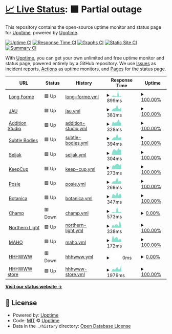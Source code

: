 # [📈 Live Status](https://upptime.github.io/upptime): <!--live status--> **🟧 Partial outage**

This repository contains the open-source uptime monitor and status page for [Upptime](https://upptime.js.org), powered by [Upptime](https://github.com/upptime/upptime).

[![Uptime CI](https://github.com/longforme/longforme-uptime-monitor/workflows/Uptime%20CI/badge.svg)](https://github.com/longforme/longforme-uptime-monitor/actions?query=workflow%3A%22Uptime+CI%22)
[![Response Time CI](https://github.com/longforme/longforme-uptime-monitor/workflows/Response%20Time%20CI/badge.svg)](https://github.com/longforme/longforme-uptime-monitor/actions?query=workflow%3A%22Response+Time+CI%22)
[![Graphs CI](https://github.com/longforme/longforme-uptime-monitor/workflows/Graphs%20CI/badge.svg)](https://github.com/longforme/longforme-uptime-monitor/actions?query=workflow%3A%22Graphs+CI%22)
[![Static Site CI](https://github.com/longforme/longforme-uptime-monitor/workflows/Static%20Site%20CI/badge.svg)](https://github.com/longforme/longforme-uptime-monitor/actions?query=workflow%3A%22Static+Site+CI%22)
[![Summary CI](https://github.com/longforme/longforme-uptime-monitor/workflows/Summary%20CI/badge.svg)](https://github.com/longforme/longforme-uptime-monitor/actions?query=workflow%3A%22Summary+CI%22)

With [Upptime](https://upptime.js.org), you can get your own unlimited and free uptime monitor and status page, powered entirely by a GitHub repository. We use [Issues](https://github.com/upptime/upptime/issues) as incident reports, [Actions](https://github.com/longforme/longforme-uptime-monitor/actions) as uptime monitors, and [Pages](https://upptime.github.io/upptime) for the status page.

<!--start: status pages-->
<!-- This summary is generated by Upptime (https://github.com/upptime/upptime) -->
<!-- Do not edit this manually, your changes will be overwritten -->
<!-- prettier-ignore -->
| URL | Status | History | Response Time | Uptime |
| --- | ------ | ------- | ------------- | ------ |
| <img alt="" src="https://icons.duckduckgo.com/ip3/longforme.com.ico" height="13"> [Long Forme](https://longforme.com) | 🟩 Up | [long-forme.yml](https://github.com/longforme/longforme-uptime-monitor/commits/HEAD/history/long-forme.yml) | <details><summary><img alt="Response time graph" src="./graphs/long-forme/response-time-week.png" height="20"> 899ms</summary><br><a href="https://longforme.github.io/longforme-uptime-monitor/history/long-forme"><img alt="Response time 691" src="https://img.shields.io/endpoint?url=https%3A%2F%2Fraw.githubusercontent.com%2Flongforme%2Flongforme-uptime-monitor%2FHEAD%2Fapi%2Flong-forme%2Fresponse-time.json"></a><br><a href="https://longforme.github.io/longforme-uptime-monitor/history/long-forme"><img alt="24-hour response time 403" src="https://img.shields.io/endpoint?url=https%3A%2F%2Fraw.githubusercontent.com%2Flongforme%2Flongforme-uptime-monitor%2FHEAD%2Fapi%2Flong-forme%2Fresponse-time-day.json"></a><br><a href="https://longforme.github.io/longforme-uptime-monitor/history/long-forme"><img alt="7-day response time 899" src="https://img.shields.io/endpoint?url=https%3A%2F%2Fraw.githubusercontent.com%2Flongforme%2Flongforme-uptime-monitor%2FHEAD%2Fapi%2Flong-forme%2Fresponse-time-week.json"></a><br><a href="https://longforme.github.io/longforme-uptime-monitor/history/long-forme"><img alt="30-day response time 838" src="https://img.shields.io/endpoint?url=https%3A%2F%2Fraw.githubusercontent.com%2Flongforme%2Flongforme-uptime-monitor%2FHEAD%2Fapi%2Flong-forme%2Fresponse-time-month.json"></a><br><a href="https://longforme.github.io/longforme-uptime-monitor/history/long-forme"><img alt="1-year response time 702" src="https://img.shields.io/endpoint?url=https%3A%2F%2Fraw.githubusercontent.com%2Flongforme%2Flongforme-uptime-monitor%2FHEAD%2Fapi%2Flong-forme%2Fresponse-time-year.json"></a></details> | <details><summary><a href="https://longforme.github.io/longforme-uptime-monitor/history/long-forme">100.00%</a></summary><a href="https://longforme.github.io/longforme-uptime-monitor/history/long-forme"><img alt="All-time uptime 99.96%" src="https://img.shields.io/endpoint?url=https%3A%2F%2Fraw.githubusercontent.com%2Flongforme%2Flongforme-uptime-monitor%2FHEAD%2Fapi%2Flong-forme%2Fuptime.json"></a><br><a href="https://longforme.github.io/longforme-uptime-monitor/history/long-forme"><img alt="24-hour uptime 100.00%" src="https://img.shields.io/endpoint?url=https%3A%2F%2Fraw.githubusercontent.com%2Flongforme%2Flongforme-uptime-monitor%2FHEAD%2Fapi%2Flong-forme%2Fuptime-day.json"></a><br><a href="https://longforme.github.io/longforme-uptime-monitor/history/long-forme"><img alt="7-day uptime 100.00%" src="https://img.shields.io/endpoint?url=https%3A%2F%2Fraw.githubusercontent.com%2Flongforme%2Flongforme-uptime-monitor%2FHEAD%2Fapi%2Flong-forme%2Fuptime-week.json"></a><br><a href="https://longforme.github.io/longforme-uptime-monitor/history/long-forme"><img alt="30-day uptime 99.92%" src="https://img.shields.io/endpoint?url=https%3A%2F%2Fraw.githubusercontent.com%2Flongforme%2Flongforme-uptime-monitor%2FHEAD%2Fapi%2Flong-forme%2Fuptime-month.json"></a><br><a href="https://longforme.github.io/longforme-uptime-monitor/history/long-forme"><img alt="1-year uptime 99.99%" src="https://img.shields.io/endpoint?url=https%3A%2F%2Fraw.githubusercontent.com%2Flongforme%2Flongforme-uptime-monitor%2FHEAD%2Fapi%2Flong-forme%2Fuptime-year.json"></a></details>
| <img alt="" src="https://icons.duckduckgo.com/ip3/www.jau.co.jp.ico" height="13"> [JAU](https://www.jau.co.jp) | 🟩 Up | [jau.yml](https://github.com/longforme/longforme-uptime-monitor/commits/HEAD/history/jau.yml) | <details><summary><img alt="Response time graph" src="./graphs/jau/response-time-week.png" height="20"> 381ms</summary><br><a href="https://longforme.github.io/longforme-uptime-monitor/history/jau"><img alt="Response time 396" src="https://img.shields.io/endpoint?url=https%3A%2F%2Fraw.githubusercontent.com%2Flongforme%2Flongforme-uptime-monitor%2FHEAD%2Fapi%2Fjau%2Fresponse-time.json"></a><br><a href="https://longforme.github.io/longforme-uptime-monitor/history/jau"><img alt="24-hour response time 417" src="https://img.shields.io/endpoint?url=https%3A%2F%2Fraw.githubusercontent.com%2Flongforme%2Flongforme-uptime-monitor%2FHEAD%2Fapi%2Fjau%2Fresponse-time-day.json"></a><br><a href="https://longforme.github.io/longforme-uptime-monitor/history/jau"><img alt="7-day response time 381" src="https://img.shields.io/endpoint?url=https%3A%2F%2Fraw.githubusercontent.com%2Flongforme%2Flongforme-uptime-monitor%2FHEAD%2Fapi%2Fjau%2Fresponse-time-week.json"></a><br><a href="https://longforme.github.io/longforme-uptime-monitor/history/jau"><img alt="30-day response time 307" src="https://img.shields.io/endpoint?url=https%3A%2F%2Fraw.githubusercontent.com%2Flongforme%2Flongforme-uptime-monitor%2FHEAD%2Fapi%2Fjau%2Fresponse-time-month.json"></a><br><a href="https://longforme.github.io/longforme-uptime-monitor/history/jau"><img alt="1-year response time 362" src="https://img.shields.io/endpoint?url=https%3A%2F%2Fraw.githubusercontent.com%2Flongforme%2Flongforme-uptime-monitor%2FHEAD%2Fapi%2Fjau%2Fresponse-time-year.json"></a></details> | <details><summary><a href="https://longforme.github.io/longforme-uptime-monitor/history/jau">100.00%</a></summary><a href="https://longforme.github.io/longforme-uptime-monitor/history/jau"><img alt="All-time uptime 99.98%" src="https://img.shields.io/endpoint?url=https%3A%2F%2Fraw.githubusercontent.com%2Flongforme%2Flongforme-uptime-monitor%2FHEAD%2Fapi%2Fjau%2Fuptime.json"></a><br><a href="https://longforme.github.io/longforme-uptime-monitor/history/jau"><img alt="24-hour uptime 100.00%" src="https://img.shields.io/endpoint?url=https%3A%2F%2Fraw.githubusercontent.com%2Flongforme%2Flongforme-uptime-monitor%2FHEAD%2Fapi%2Fjau%2Fuptime-day.json"></a><br><a href="https://longforme.github.io/longforme-uptime-monitor/history/jau"><img alt="7-day uptime 100.00%" src="https://img.shields.io/endpoint?url=https%3A%2F%2Fraw.githubusercontent.com%2Flongforme%2Flongforme-uptime-monitor%2FHEAD%2Fapi%2Fjau%2Fuptime-week.json"></a><br><a href="https://longforme.github.io/longforme-uptime-monitor/history/jau"><img alt="30-day uptime 100.00%" src="https://img.shields.io/endpoint?url=https%3A%2F%2Fraw.githubusercontent.com%2Flongforme%2Flongforme-uptime-monitor%2FHEAD%2Fapi%2Fjau%2Fuptime-month.json"></a><br><a href="https://longforme.github.io/longforme-uptime-monitor/history/jau"><img alt="1-year uptime 100.00%" src="https://img.shields.io/endpoint?url=https%3A%2F%2Fraw.githubusercontent.com%2Flongforme%2Flongforme-uptime-monitor%2FHEAD%2Fapi%2Fjau%2Fuptime-year.json"></a></details>
| <img alt="" src="https://icons.duckduckgo.com/ip3/additionstudio.jau.co.jp.ico" height="13"> [Addition Studio](https://additionstudio.jau.co.jp) | 🟩 Up | [addition-studio.yml](https://github.com/longforme/longforme-uptime-monitor/commits/HEAD/history/addition-studio.yml) | <details><summary><img alt="Response time graph" src="./graphs/addition-studio/response-time-week.png" height="20"> 328ms</summary><br><a href="https://longforme.github.io/longforme-uptime-monitor/history/addition-studio"><img alt="Response time 413" src="https://img.shields.io/endpoint?url=https%3A%2F%2Fraw.githubusercontent.com%2Flongforme%2Flongforme-uptime-monitor%2FHEAD%2Fapi%2Faddition-studio%2Fresponse-time.json"></a><br><a href="https://longforme.github.io/longforme-uptime-monitor/history/addition-studio"><img alt="24-hour response time 260" src="https://img.shields.io/endpoint?url=https%3A%2F%2Fraw.githubusercontent.com%2Flongforme%2Flongforme-uptime-monitor%2FHEAD%2Fapi%2Faddition-studio%2Fresponse-time-day.json"></a><br><a href="https://longforme.github.io/longforme-uptime-monitor/history/addition-studio"><img alt="7-day response time 328" src="https://img.shields.io/endpoint?url=https%3A%2F%2Fraw.githubusercontent.com%2Flongforme%2Flongforme-uptime-monitor%2FHEAD%2Fapi%2Faddition-studio%2Fresponse-time-week.json"></a><br><a href="https://longforme.github.io/longforme-uptime-monitor/history/addition-studio"><img alt="30-day response time 320" src="https://img.shields.io/endpoint?url=https%3A%2F%2Fraw.githubusercontent.com%2Flongforme%2Flongforme-uptime-monitor%2FHEAD%2Fapi%2Faddition-studio%2Fresponse-time-month.json"></a><br><a href="https://longforme.github.io/longforme-uptime-monitor/history/addition-studio"><img alt="1-year response time 379" src="https://img.shields.io/endpoint?url=https%3A%2F%2Fraw.githubusercontent.com%2Flongforme%2Flongforme-uptime-monitor%2FHEAD%2Fapi%2Faddition-studio%2Fresponse-time-year.json"></a></details> | <details><summary><a href="https://longforme.github.io/longforme-uptime-monitor/history/addition-studio">100.00%</a></summary><a href="https://longforme.github.io/longforme-uptime-monitor/history/addition-studio"><img alt="All-time uptime 99.96%" src="https://img.shields.io/endpoint?url=https%3A%2F%2Fraw.githubusercontent.com%2Flongforme%2Flongforme-uptime-monitor%2FHEAD%2Fapi%2Faddition-studio%2Fuptime.json"></a><br><a href="https://longforme.github.io/longforme-uptime-monitor/history/addition-studio"><img alt="24-hour uptime 100.00%" src="https://img.shields.io/endpoint?url=https%3A%2F%2Fraw.githubusercontent.com%2Flongforme%2Flongforme-uptime-monitor%2FHEAD%2Fapi%2Faddition-studio%2Fuptime-day.json"></a><br><a href="https://longforme.github.io/longforme-uptime-monitor/history/addition-studio"><img alt="7-day uptime 100.00%" src="https://img.shields.io/endpoint?url=https%3A%2F%2Fraw.githubusercontent.com%2Flongforme%2Flongforme-uptime-monitor%2FHEAD%2Fapi%2Faddition-studio%2Fuptime-week.json"></a><br><a href="https://longforme.github.io/longforme-uptime-monitor/history/addition-studio"><img alt="30-day uptime 100.00%" src="https://img.shields.io/endpoint?url=https%3A%2F%2Fraw.githubusercontent.com%2Flongforme%2Flongforme-uptime-monitor%2FHEAD%2Fapi%2Faddition-studio%2Fuptime-month.json"></a><br><a href="https://longforme.github.io/longforme-uptime-monitor/history/addition-studio"><img alt="1-year uptime 100.00%" src="https://img.shields.io/endpoint?url=https%3A%2F%2Fraw.githubusercontent.com%2Flongforme%2Flongforme-uptime-monitor%2FHEAD%2Fapi%2Faddition-studio%2Fuptime-year.json"></a></details>
| <img alt="" src="https://icons.duckduckgo.com/ip3/subtle-bodies.jau.co.jp.ico" height="13"> [Subtle Bodies](https://subtle-bodies.jau.co.jp) | 🟩 Up | [subtle-bodies.yml](https://github.com/longforme/longforme-uptime-monitor/commits/HEAD/history/subtle-bodies.yml) | <details><summary><img alt="Response time graph" src="./graphs/subtle-bodies/response-time-week.png" height="20"> 394ms</summary><br><a href="https://longforme.github.io/longforme-uptime-monitor/history/subtle-bodies"><img alt="Response time 367" src="https://img.shields.io/endpoint?url=https%3A%2F%2Fraw.githubusercontent.com%2Flongforme%2Flongforme-uptime-monitor%2FHEAD%2Fapi%2Fsubtle-bodies%2Fresponse-time.json"></a><br><a href="https://longforme.github.io/longforme-uptime-monitor/history/subtle-bodies"><img alt="24-hour response time 393" src="https://img.shields.io/endpoint?url=https%3A%2F%2Fraw.githubusercontent.com%2Flongforme%2Flongforme-uptime-monitor%2FHEAD%2Fapi%2Fsubtle-bodies%2Fresponse-time-day.json"></a><br><a href="https://longforme.github.io/longforme-uptime-monitor/history/subtle-bodies"><img alt="7-day response time 394" src="https://img.shields.io/endpoint?url=https%3A%2F%2Fraw.githubusercontent.com%2Flongforme%2Flongforme-uptime-monitor%2FHEAD%2Fapi%2Fsubtle-bodies%2Fresponse-time-week.json"></a><br><a href="https://longforme.github.io/longforme-uptime-monitor/history/subtle-bodies"><img alt="30-day response time 292" src="https://img.shields.io/endpoint?url=https%3A%2F%2Fraw.githubusercontent.com%2Flongforme%2Flongforme-uptime-monitor%2FHEAD%2Fapi%2Fsubtle-bodies%2Fresponse-time-month.json"></a><br><a href="https://longforme.github.io/longforme-uptime-monitor/history/subtle-bodies"><img alt="1-year response time 350" src="https://img.shields.io/endpoint?url=https%3A%2F%2Fraw.githubusercontent.com%2Flongforme%2Flongforme-uptime-monitor%2FHEAD%2Fapi%2Fsubtle-bodies%2Fresponse-time-year.json"></a></details> | <details><summary><a href="https://longforme.github.io/longforme-uptime-monitor/history/subtle-bodies">100.00%</a></summary><a href="https://longforme.github.io/longforme-uptime-monitor/history/subtle-bodies"><img alt="All-time uptime 99.92%" src="https://img.shields.io/endpoint?url=https%3A%2F%2Fraw.githubusercontent.com%2Flongforme%2Flongforme-uptime-monitor%2FHEAD%2Fapi%2Fsubtle-bodies%2Fuptime.json"></a><br><a href="https://longforme.github.io/longforme-uptime-monitor/history/subtle-bodies"><img alt="24-hour uptime 100.00%" src="https://img.shields.io/endpoint?url=https%3A%2F%2Fraw.githubusercontent.com%2Flongforme%2Flongforme-uptime-monitor%2FHEAD%2Fapi%2Fsubtle-bodies%2Fuptime-day.json"></a><br><a href="https://longforme.github.io/longforme-uptime-monitor/history/subtle-bodies"><img alt="7-day uptime 100.00%" src="https://img.shields.io/endpoint?url=https%3A%2F%2Fraw.githubusercontent.com%2Flongforme%2Flongforme-uptime-monitor%2FHEAD%2Fapi%2Fsubtle-bodies%2Fuptime-week.json"></a><br><a href="https://longforme.github.io/longforme-uptime-monitor/history/subtle-bodies"><img alt="30-day uptime 100.00%" src="https://img.shields.io/endpoint?url=https%3A%2F%2Fraw.githubusercontent.com%2Flongforme%2Flongforme-uptime-monitor%2FHEAD%2Fapi%2Fsubtle-bodies%2Fuptime-month.json"></a><br><a href="https://longforme.github.io/longforme-uptime-monitor/history/subtle-bodies"><img alt="1-year uptime 100.00%" src="https://img.shields.io/endpoint?url=https%3A%2F%2Fraw.githubusercontent.com%2Flongforme%2Flongforme-uptime-monitor%2FHEAD%2Fapi%2Fsubtle-bodies%2Fuptime-year.json"></a></details>
| <img alt="" src="https://icons.duckduckgo.com/ip3/seljak.jau.co.jp.ico" height="13"> [Seljak](https://seljak.jau.co.jp) | 🟩 Up | [seljak.yml](https://github.com/longforme/longforme-uptime-monitor/commits/HEAD/history/seljak.yml) | <details><summary><img alt="Response time graph" src="./graphs/seljak/response-time-week.png" height="20"> 304ms</summary><br><a href="https://longforme.github.io/longforme-uptime-monitor/history/seljak"><img alt="Response time 437" src="https://img.shields.io/endpoint?url=https%3A%2F%2Fraw.githubusercontent.com%2Flongforme%2Flongforme-uptime-monitor%2FHEAD%2Fapi%2Fseljak%2Fresponse-time.json"></a><br><a href="https://longforme.github.io/longforme-uptime-monitor/history/seljak"><img alt="24-hour response time 209" src="https://img.shields.io/endpoint?url=https%3A%2F%2Fraw.githubusercontent.com%2Flongforme%2Flongforme-uptime-monitor%2FHEAD%2Fapi%2Fseljak%2Fresponse-time-day.json"></a><br><a href="https://longforme.github.io/longforme-uptime-monitor/history/seljak"><img alt="7-day response time 304" src="https://img.shields.io/endpoint?url=https%3A%2F%2Fraw.githubusercontent.com%2Flongforme%2Flongforme-uptime-monitor%2FHEAD%2Fapi%2Fseljak%2Fresponse-time-week.json"></a><br><a href="https://longforme.github.io/longforme-uptime-monitor/history/seljak"><img alt="30-day response time 340" src="https://img.shields.io/endpoint?url=https%3A%2F%2Fraw.githubusercontent.com%2Flongforme%2Flongforme-uptime-monitor%2FHEAD%2Fapi%2Fseljak%2Fresponse-time-month.json"></a><br><a href="https://longforme.github.io/longforme-uptime-monitor/history/seljak"><img alt="1-year response time 390" src="https://img.shields.io/endpoint?url=https%3A%2F%2Fraw.githubusercontent.com%2Flongforme%2Flongforme-uptime-monitor%2FHEAD%2Fapi%2Fseljak%2Fresponse-time-year.json"></a></details> | <details><summary><a href="https://longforme.github.io/longforme-uptime-monitor/history/seljak">100.00%</a></summary><a href="https://longforme.github.io/longforme-uptime-monitor/history/seljak"><img alt="All-time uptime 99.96%" src="https://img.shields.io/endpoint?url=https%3A%2F%2Fraw.githubusercontent.com%2Flongforme%2Flongforme-uptime-monitor%2FHEAD%2Fapi%2Fseljak%2Fuptime.json"></a><br><a href="https://longforme.github.io/longforme-uptime-monitor/history/seljak"><img alt="24-hour uptime 100.00%" src="https://img.shields.io/endpoint?url=https%3A%2F%2Fraw.githubusercontent.com%2Flongforme%2Flongforme-uptime-monitor%2FHEAD%2Fapi%2Fseljak%2Fuptime-day.json"></a><br><a href="https://longforme.github.io/longforme-uptime-monitor/history/seljak"><img alt="7-day uptime 100.00%" src="https://img.shields.io/endpoint?url=https%3A%2F%2Fraw.githubusercontent.com%2Flongforme%2Flongforme-uptime-monitor%2FHEAD%2Fapi%2Fseljak%2Fuptime-week.json"></a><br><a href="https://longforme.github.io/longforme-uptime-monitor/history/seljak"><img alt="30-day uptime 100.00%" src="https://img.shields.io/endpoint?url=https%3A%2F%2Fraw.githubusercontent.com%2Flongforme%2Flongforme-uptime-monitor%2FHEAD%2Fapi%2Fseljak%2Fuptime-month.json"></a><br><a href="https://longforme.github.io/longforme-uptime-monitor/history/seljak"><img alt="1-year uptime 100.00%" src="https://img.shields.io/endpoint?url=https%3A%2F%2Fraw.githubusercontent.com%2Flongforme%2Flongforme-uptime-monitor%2FHEAD%2Fapi%2Fseljak%2Fuptime-year.json"></a></details>
| <img alt="" src="https://icons.duckduckgo.com/ip3/keepcup.eco.jau.co.jp.ico" height="13"> [KeepCup](https://keepcup.eco.jau.co.jp) | 🟩 Up | [keep-cup.yml](https://github.com/longforme/longforme-uptime-monitor/commits/HEAD/history/keep-cup.yml) | <details><summary><img alt="Response time graph" src="./graphs/keep-cup/response-time-week.png" height="20"> 273ms</summary><br><a href="https://longforme.github.io/longforme-uptime-monitor/history/keep-cup"><img alt="Response time 291" src="https://img.shields.io/endpoint?url=https%3A%2F%2Fraw.githubusercontent.com%2Flongforme%2Flongforme-uptime-monitor%2FHEAD%2Fapi%2Fkeep-cup%2Fresponse-time.json"></a><br><a href="https://longforme.github.io/longforme-uptime-monitor/history/keep-cup"><img alt="24-hour response time 165" src="https://img.shields.io/endpoint?url=https%3A%2F%2Fraw.githubusercontent.com%2Flongforme%2Flongforme-uptime-monitor%2FHEAD%2Fapi%2Fkeep-cup%2Fresponse-time-day.json"></a><br><a href="https://longforme.github.io/longforme-uptime-monitor/history/keep-cup"><img alt="7-day response time 273" src="https://img.shields.io/endpoint?url=https%3A%2F%2Fraw.githubusercontent.com%2Flongforme%2Flongforme-uptime-monitor%2FHEAD%2Fapi%2Fkeep-cup%2Fresponse-time-week.json"></a><br><a href="https://longforme.github.io/longforme-uptime-monitor/history/keep-cup"><img alt="30-day response time 249" src="https://img.shields.io/endpoint?url=https%3A%2F%2Fraw.githubusercontent.com%2Flongforme%2Flongforme-uptime-monitor%2FHEAD%2Fapi%2Fkeep-cup%2Fresponse-time-month.json"></a><br><a href="https://longforme.github.io/longforme-uptime-monitor/history/keep-cup"><img alt="1-year response time 292" src="https://img.shields.io/endpoint?url=https%3A%2F%2Fraw.githubusercontent.com%2Flongforme%2Flongforme-uptime-monitor%2FHEAD%2Fapi%2Fkeep-cup%2Fresponse-time-year.json"></a></details> | <details><summary><a href="https://longforme.github.io/longforme-uptime-monitor/history/keep-cup">100.00%</a></summary><a href="https://longforme.github.io/longforme-uptime-monitor/history/keep-cup"><img alt="All-time uptime 99.91%" src="https://img.shields.io/endpoint?url=https%3A%2F%2Fraw.githubusercontent.com%2Flongforme%2Flongforme-uptime-monitor%2FHEAD%2Fapi%2Fkeep-cup%2Fuptime.json"></a><br><a href="https://longforme.github.io/longforme-uptime-monitor/history/keep-cup"><img alt="24-hour uptime 100.00%" src="https://img.shields.io/endpoint?url=https%3A%2F%2Fraw.githubusercontent.com%2Flongforme%2Flongforme-uptime-monitor%2FHEAD%2Fapi%2Fkeep-cup%2Fuptime-day.json"></a><br><a href="https://longforme.github.io/longforme-uptime-monitor/history/keep-cup"><img alt="7-day uptime 100.00%" src="https://img.shields.io/endpoint?url=https%3A%2F%2Fraw.githubusercontent.com%2Flongforme%2Flongforme-uptime-monitor%2FHEAD%2Fapi%2Fkeep-cup%2Fuptime-week.json"></a><br><a href="https://longforme.github.io/longforme-uptime-monitor/history/keep-cup"><img alt="30-day uptime 100.00%" src="https://img.shields.io/endpoint?url=https%3A%2F%2Fraw.githubusercontent.com%2Flongforme%2Flongforme-uptime-monitor%2FHEAD%2Fapi%2Fkeep-cup%2Fuptime-month.json"></a><br><a href="https://longforme.github.io/longforme-uptime-monitor/history/keep-cup"><img alt="1-year uptime 100.00%" src="https://img.shields.io/endpoint?url=https%3A%2F%2Fraw.githubusercontent.com%2Flongforme%2Flongforme-uptime-monitor%2FHEAD%2Fapi%2Fkeep-cup%2Fuptime-year.json"></a></details>
| <img alt="" src="https://icons.duckduckgo.com/ip3/posie.jau.co.jp.ico" height="13"> [Posie](https://posie.jau.co.jp) | 🟩 Up | [posie.yml](https://github.com/longforme/longforme-uptime-monitor/commits/HEAD/history/posie.yml) | <details><summary><img alt="Response time graph" src="./graphs/posie/response-time-week.png" height="20"> 269ms</summary><br><a href="https://longforme.github.io/longforme-uptime-monitor/history/posie"><img alt="Response time 367" src="https://img.shields.io/endpoint?url=https%3A%2F%2Fraw.githubusercontent.com%2Flongforme%2Flongforme-uptime-monitor%2FHEAD%2Fapi%2Fposie%2Fresponse-time.json"></a><br><a href="https://longforme.github.io/longforme-uptime-monitor/history/posie"><img alt="24-hour response time 207" src="https://img.shields.io/endpoint?url=https%3A%2F%2Fraw.githubusercontent.com%2Flongforme%2Flongforme-uptime-monitor%2FHEAD%2Fapi%2Fposie%2Fresponse-time-day.json"></a><br><a href="https://longforme.github.io/longforme-uptime-monitor/history/posie"><img alt="7-day response time 269" src="https://img.shields.io/endpoint?url=https%3A%2F%2Fraw.githubusercontent.com%2Flongforme%2Flongforme-uptime-monitor%2FHEAD%2Fapi%2Fposie%2Fresponse-time-week.json"></a><br><a href="https://longforme.github.io/longforme-uptime-monitor/history/posie"><img alt="30-day response time 260" src="https://img.shields.io/endpoint?url=https%3A%2F%2Fraw.githubusercontent.com%2Flongforme%2Flongforme-uptime-monitor%2FHEAD%2Fapi%2Fposie%2Fresponse-time-month.json"></a><br><a href="https://longforme.github.io/longforme-uptime-monitor/history/posie"><img alt="1-year response time 367" src="https://img.shields.io/endpoint?url=https%3A%2F%2Fraw.githubusercontent.com%2Flongforme%2Flongforme-uptime-monitor%2FHEAD%2Fapi%2Fposie%2Fresponse-time-year.json"></a></details> | <details><summary><a href="https://longforme.github.io/longforme-uptime-monitor/history/posie">100.00%</a></summary><a href="https://longforme.github.io/longforme-uptime-monitor/history/posie"><img alt="All-time uptime 99.84%" src="https://img.shields.io/endpoint?url=https%3A%2F%2Fraw.githubusercontent.com%2Flongforme%2Flongforme-uptime-monitor%2FHEAD%2Fapi%2Fposie%2Fuptime.json"></a><br><a href="https://longforme.github.io/longforme-uptime-monitor/history/posie"><img alt="24-hour uptime 100.00%" src="https://img.shields.io/endpoint?url=https%3A%2F%2Fraw.githubusercontent.com%2Flongforme%2Flongforme-uptime-monitor%2FHEAD%2Fapi%2Fposie%2Fuptime-day.json"></a><br><a href="https://longforme.github.io/longforme-uptime-monitor/history/posie"><img alt="7-day uptime 100.00%" src="https://img.shields.io/endpoint?url=https%3A%2F%2Fraw.githubusercontent.com%2Flongforme%2Flongforme-uptime-monitor%2FHEAD%2Fapi%2Fposie%2Fuptime-week.json"></a><br><a href="https://longforme.github.io/longforme-uptime-monitor/history/posie"><img alt="30-day uptime 100.00%" src="https://img.shields.io/endpoint?url=https%3A%2F%2Fraw.githubusercontent.com%2Flongforme%2Flongforme-uptime-monitor%2FHEAD%2Fapi%2Fposie%2Fuptime-month.json"></a><br><a href="https://longforme.github.io/longforme-uptime-monitor/history/posie"><img alt="1-year uptime 100.00%" src="https://img.shields.io/endpoint?url=https%3A%2F%2Fraw.githubusercontent.com%2Flongforme%2Flongforme-uptime-monitor%2FHEAD%2Fapi%2Fposie%2Fuptime-year.json"></a></details>
| <img alt="" src="https://icons.duckduckgo.com/ip3/botanica.jau.co.jp.ico" height="13"> [Botanica](https://botanica.jau.co.jp) | 🟩 Up | [botanica.yml](https://github.com/longforme/longforme-uptime-monitor/commits/HEAD/history/botanica.yml) | <details><summary><img alt="Response time graph" src="./graphs/botanica/response-time-week.png" height="20"> 347ms</summary><br><a href="https://longforme.github.io/longforme-uptime-monitor/history/botanica"><img alt="Response time 390" src="https://img.shields.io/endpoint?url=https%3A%2F%2Fraw.githubusercontent.com%2Flongforme%2Flongforme-uptime-monitor%2FHEAD%2Fapi%2Fbotanica%2Fresponse-time.json"></a><br><a href="https://longforme.github.io/longforme-uptime-monitor/history/botanica"><img alt="24-hour response time 346" src="https://img.shields.io/endpoint?url=https%3A%2F%2Fraw.githubusercontent.com%2Flongforme%2Flongforme-uptime-monitor%2FHEAD%2Fapi%2Fbotanica%2Fresponse-time-day.json"></a><br><a href="https://longforme.github.io/longforme-uptime-monitor/history/botanica"><img alt="7-day response time 347" src="https://img.shields.io/endpoint?url=https%3A%2F%2Fraw.githubusercontent.com%2Flongforme%2Flongforme-uptime-monitor%2FHEAD%2Fapi%2Fbotanica%2Fresponse-time-week.json"></a><br><a href="https://longforme.github.io/longforme-uptime-monitor/history/botanica"><img alt="30-day response time 334" src="https://img.shields.io/endpoint?url=https%3A%2F%2Fraw.githubusercontent.com%2Flongforme%2Flongforme-uptime-monitor%2FHEAD%2Fapi%2Fbotanica%2Fresponse-time-month.json"></a><br><a href="https://longforme.github.io/longforme-uptime-monitor/history/botanica"><img alt="1-year response time 364" src="https://img.shields.io/endpoint?url=https%3A%2F%2Fraw.githubusercontent.com%2Flongforme%2Flongforme-uptime-monitor%2FHEAD%2Fapi%2Fbotanica%2Fresponse-time-year.json"></a></details> | <details><summary><a href="https://longforme.github.io/longforme-uptime-monitor/history/botanica">100.00%</a></summary><a href="https://longforme.github.io/longforme-uptime-monitor/history/botanica"><img alt="All-time uptime 99.94%" src="https://img.shields.io/endpoint?url=https%3A%2F%2Fraw.githubusercontent.com%2Flongforme%2Flongforme-uptime-monitor%2FHEAD%2Fapi%2Fbotanica%2Fuptime.json"></a><br><a href="https://longforme.github.io/longforme-uptime-monitor/history/botanica"><img alt="24-hour uptime 100.00%" src="https://img.shields.io/endpoint?url=https%3A%2F%2Fraw.githubusercontent.com%2Flongforme%2Flongforme-uptime-monitor%2FHEAD%2Fapi%2Fbotanica%2Fuptime-day.json"></a><br><a href="https://longforme.github.io/longforme-uptime-monitor/history/botanica"><img alt="7-day uptime 100.00%" src="https://img.shields.io/endpoint?url=https%3A%2F%2Fraw.githubusercontent.com%2Flongforme%2Flongforme-uptime-monitor%2FHEAD%2Fapi%2Fbotanica%2Fuptime-week.json"></a><br><a href="https://longforme.github.io/longforme-uptime-monitor/history/botanica"><img alt="30-day uptime 100.00%" src="https://img.shields.io/endpoint?url=https%3A%2F%2Fraw.githubusercontent.com%2Flongforme%2Flongforme-uptime-monitor%2FHEAD%2Fapi%2Fbotanica%2Fuptime-month.json"></a><br><a href="https://longforme.github.io/longforme-uptime-monitor/history/botanica"><img alt="1-year uptime 100.00%" src="https://img.shields.io/endpoint?url=https%3A%2F%2Fraw.githubusercontent.com%2Flongforme%2Flongforme-uptime-monitor%2FHEAD%2Fapi%2Fbotanica%2Fuptime-year.json"></a></details>
| <img alt="" src="https://icons.duckduckgo.com/ip3/champ.jau.co.jp.ico" height="13"> [Champ](https://champ.jau.co.jp) | 🟥 Down | [champ.yml](https://github.com/longforme/longforme-uptime-monitor/commits/HEAD/history/champ.yml) | <details><summary><img alt="Response time graph" src="./graphs/champ/response-time-week.png" height="20"> 573ms</summary><br><a href="https://longforme.github.io/longforme-uptime-monitor/history/champ"><img alt="Response time 1592" src="https://img.shields.io/endpoint?url=https%3A%2F%2Fraw.githubusercontent.com%2Flongforme%2Flongforme-uptime-monitor%2FHEAD%2Fapi%2Fchamp%2Fresponse-time.json"></a><br><a href="https://longforme.github.io/longforme-uptime-monitor/history/champ"><img alt="24-hour response time 379" src="https://img.shields.io/endpoint?url=https%3A%2F%2Fraw.githubusercontent.com%2Flongforme%2Flongforme-uptime-monitor%2FHEAD%2Fapi%2Fchamp%2Fresponse-time-day.json"></a><br><a href="https://longforme.github.io/longforme-uptime-monitor/history/champ"><img alt="7-day response time 573" src="https://img.shields.io/endpoint?url=https%3A%2F%2Fraw.githubusercontent.com%2Flongforme%2Flongforme-uptime-monitor%2FHEAD%2Fapi%2Fchamp%2Fresponse-time-week.json"></a><br><a href="https://longforme.github.io/longforme-uptime-monitor/history/champ"><img alt="30-day response time 323" src="https://img.shields.io/endpoint?url=https%3A%2F%2Fraw.githubusercontent.com%2Flongforme%2Flongforme-uptime-monitor%2FHEAD%2Fapi%2Fchamp%2Fresponse-time-month.json"></a><br><a href="https://longforme.github.io/longforme-uptime-monitor/history/champ"><img alt="1-year response time 1679" src="https://img.shields.io/endpoint?url=https%3A%2F%2Fraw.githubusercontent.com%2Flongforme%2Flongforme-uptime-monitor%2FHEAD%2Fapi%2Fchamp%2Fresponse-time-year.json"></a></details> | <details><summary><a href="https://longforme.github.io/longforme-uptime-monitor/history/champ">0.00%</a></summary><a href="https://longforme.github.io/longforme-uptime-monitor/history/champ"><img alt="All-time uptime 66.44%" src="https://img.shields.io/endpoint?url=https%3A%2F%2Fraw.githubusercontent.com%2Flongforme%2Flongforme-uptime-monitor%2FHEAD%2Fapi%2Fchamp%2Fuptime.json"></a><br><a href="https://longforme.github.io/longforme-uptime-monitor/history/champ"><img alt="24-hour uptime 0.00%" src="https://img.shields.io/endpoint?url=https%3A%2F%2Fraw.githubusercontent.com%2Flongforme%2Flongforme-uptime-monitor%2FHEAD%2Fapi%2Fchamp%2Fuptime-day.json"></a><br><a href="https://longforme.github.io/longforme-uptime-monitor/history/champ"><img alt="7-day uptime 0.00%" src="https://img.shields.io/endpoint?url=https%3A%2F%2Fraw.githubusercontent.com%2Flongforme%2Flongforme-uptime-monitor%2FHEAD%2Fapi%2Fchamp%2Fuptime-week.json"></a><br><a href="https://longforme.github.io/longforme-uptime-monitor/history/champ"><img alt="30-day uptime 1.38%" src="https://img.shields.io/endpoint?url=https%3A%2F%2Fraw.githubusercontent.com%2Flongforme%2Flongforme-uptime-monitor%2FHEAD%2Fapi%2Fchamp%2Fuptime-month.json"></a><br><a href="https://longforme.github.io/longforme-uptime-monitor/history/champ"><img alt="1-year uptime 0.00%" src="https://img.shields.io/endpoint?url=https%3A%2F%2Fraw.githubusercontent.com%2Flongforme%2Flongforme-uptime-monitor%2FHEAD%2Fapi%2Fchamp%2Fuptime-year.json"></a></details>
| <img alt="" src="https://icons.duckduckgo.com/ip3/northernlight.jau.co.jp.ico" height="13"> [Northern Light](https://northernlight.jau.co.jp) | 🟩 Up | [northern-light.yml](https://github.com/longforme/longforme-uptime-monitor/commits/HEAD/history/northern-light.yml) | <details><summary><img alt="Response time graph" src="./graphs/northern-light/response-time-week.png" height="20"> 338ms</summary><br><a href="https://longforme.github.io/longforme-uptime-monitor/history/northern-light"><img alt="Response time 280" src="https://img.shields.io/endpoint?url=https%3A%2F%2Fraw.githubusercontent.com%2Flongforme%2Flongforme-uptime-monitor%2FHEAD%2Fapi%2Fnorthern-light%2Fresponse-time.json"></a><br><a href="https://longforme.github.io/longforme-uptime-monitor/history/northern-light"><img alt="24-hour response time 197" src="https://img.shields.io/endpoint?url=https%3A%2F%2Fraw.githubusercontent.com%2Flongforme%2Flongforme-uptime-monitor%2FHEAD%2Fapi%2Fnorthern-light%2Fresponse-time-day.json"></a><br><a href="https://longforme.github.io/longforme-uptime-monitor/history/northern-light"><img alt="7-day response time 338" src="https://img.shields.io/endpoint?url=https%3A%2F%2Fraw.githubusercontent.com%2Flongforme%2Flongforme-uptime-monitor%2FHEAD%2Fapi%2Fnorthern-light%2Fresponse-time-week.json"></a><br><a href="https://longforme.github.io/longforme-uptime-monitor/history/northern-light"><img alt="30-day response time 218" src="https://img.shields.io/endpoint?url=https%3A%2F%2Fraw.githubusercontent.com%2Flongforme%2Flongforme-uptime-monitor%2FHEAD%2Fapi%2Fnorthern-light%2Fresponse-time-month.json"></a><br><a href="https://longforme.github.io/longforme-uptime-monitor/history/northern-light"><img alt="1-year response time 275" src="https://img.shields.io/endpoint?url=https%3A%2F%2Fraw.githubusercontent.com%2Flongforme%2Flongforme-uptime-monitor%2FHEAD%2Fapi%2Fnorthern-light%2Fresponse-time-year.json"></a></details> | <details><summary><a href="https://longforme.github.io/longforme-uptime-monitor/history/northern-light">100.00%</a></summary><a href="https://longforme.github.io/longforme-uptime-monitor/history/northern-light"><img alt="All-time uptime 99.83%" src="https://img.shields.io/endpoint?url=https%3A%2F%2Fraw.githubusercontent.com%2Flongforme%2Flongforme-uptime-monitor%2FHEAD%2Fapi%2Fnorthern-light%2Fuptime.json"></a><br><a href="https://longforme.github.io/longforme-uptime-monitor/history/northern-light"><img alt="24-hour uptime 100.00%" src="https://img.shields.io/endpoint?url=https%3A%2F%2Fraw.githubusercontent.com%2Flongforme%2Flongforme-uptime-monitor%2FHEAD%2Fapi%2Fnorthern-light%2Fuptime-day.json"></a><br><a href="https://longforme.github.io/longforme-uptime-monitor/history/northern-light"><img alt="7-day uptime 100.00%" src="https://img.shields.io/endpoint?url=https%3A%2F%2Fraw.githubusercontent.com%2Flongforme%2Flongforme-uptime-monitor%2FHEAD%2Fapi%2Fnorthern-light%2Fuptime-week.json"></a><br><a href="https://longforme.github.io/longforme-uptime-monitor/history/northern-light"><img alt="30-day uptime 100.00%" src="https://img.shields.io/endpoint?url=https%3A%2F%2Fraw.githubusercontent.com%2Flongforme%2Flongforme-uptime-monitor%2FHEAD%2Fapi%2Fnorthern-light%2Fuptime-month.json"></a><br><a href="https://longforme.github.io/longforme-uptime-monitor/history/northern-light"><img alt="1-year uptime 100.00%" src="https://img.shields.io/endpoint?url=https%3A%2F%2Fraw.githubusercontent.com%2Flongforme%2Flongforme-uptime-monitor%2FHEAD%2Fapi%2Fnorthern-light%2Fuptime-year.json"></a></details>
| <img alt="" src="https://icons.duckduckgo.com/ip3/maho.jau.co.jp.ico" height="13"> [MAHO](https://maho.jau.co.jp) | 🟩 Up | [maho.yml](https://github.com/longforme/longforme-uptime-monitor/commits/HEAD/history/maho.yml) | <details><summary><img alt="Response time graph" src="./graphs/maho/response-time-week.png" height="20"> 172ms</summary><br><a href="https://longforme.github.io/longforme-uptime-monitor/history/maho"><img alt="Response time 226" src="https://img.shields.io/endpoint?url=https%3A%2F%2Fraw.githubusercontent.com%2Flongforme%2Flongforme-uptime-monitor%2FHEAD%2Fapi%2Fmaho%2Fresponse-time.json"></a><br><a href="https://longforme.github.io/longforme-uptime-monitor/history/maho"><img alt="24-hour response time 105" src="https://img.shields.io/endpoint?url=https%3A%2F%2Fraw.githubusercontent.com%2Flongforme%2Flongforme-uptime-monitor%2FHEAD%2Fapi%2Fmaho%2Fresponse-time-day.json"></a><br><a href="https://longforme.github.io/longforme-uptime-monitor/history/maho"><img alt="7-day response time 172" src="https://img.shields.io/endpoint?url=https%3A%2F%2Fraw.githubusercontent.com%2Flongforme%2Flongforme-uptime-monitor%2FHEAD%2Fapi%2Fmaho%2Fresponse-time-week.json"></a><br><a href="https://longforme.github.io/longforme-uptime-monitor/history/maho"><img alt="30-day response time 177" src="https://img.shields.io/endpoint?url=https%3A%2F%2Fraw.githubusercontent.com%2Flongforme%2Flongforme-uptime-monitor%2FHEAD%2Fapi%2Fmaho%2Fresponse-time-month.json"></a><br><a href="https://longforme.github.io/longforme-uptime-monitor/history/maho"><img alt="1-year response time 198" src="https://img.shields.io/endpoint?url=https%3A%2F%2Fraw.githubusercontent.com%2Flongforme%2Flongforme-uptime-monitor%2FHEAD%2Fapi%2Fmaho%2Fresponse-time-year.json"></a></details> | <details><summary><a href="https://longforme.github.io/longforme-uptime-monitor/history/maho">100.00%</a></summary><a href="https://longforme.github.io/longforme-uptime-monitor/history/maho"><img alt="All-time uptime 99.81%" src="https://img.shields.io/endpoint?url=https%3A%2F%2Fraw.githubusercontent.com%2Flongforme%2Flongforme-uptime-monitor%2FHEAD%2Fapi%2Fmaho%2Fuptime.json"></a><br><a href="https://longforme.github.io/longforme-uptime-monitor/history/maho"><img alt="24-hour uptime 100.00%" src="https://img.shields.io/endpoint?url=https%3A%2F%2Fraw.githubusercontent.com%2Flongforme%2Flongforme-uptime-monitor%2FHEAD%2Fapi%2Fmaho%2Fuptime-day.json"></a><br><a href="https://longforme.github.io/longforme-uptime-monitor/history/maho"><img alt="7-day uptime 100.00%" src="https://img.shields.io/endpoint?url=https%3A%2F%2Fraw.githubusercontent.com%2Flongforme%2Flongforme-uptime-monitor%2FHEAD%2Fapi%2Fmaho%2Fuptime-week.json"></a><br><a href="https://longforme.github.io/longforme-uptime-monitor/history/maho"><img alt="30-day uptime 100.00%" src="https://img.shields.io/endpoint?url=https%3A%2F%2Fraw.githubusercontent.com%2Flongforme%2Flongforme-uptime-monitor%2FHEAD%2Fapi%2Fmaho%2Fuptime-month.json"></a><br><a href="https://longforme.github.io/longforme-uptime-monitor/history/maho"><img alt="1-year uptime 100.00%" src="https://img.shields.io/endpoint?url=https%3A%2F%2Fraw.githubusercontent.com%2Flongforme%2Flongforme-uptime-monitor%2FHEAD%2Fapi%2Fmaho%2Fuptime-year.json"></a></details>
| <img alt="" src="https://icons.duckduckgo.com/ip3/hhhwww.jp.ico" height="13"> [HHHWWW](https://hhhwww.jp) | 🟥 Down | [hhhwww.yml](https://github.com/longforme/longforme-uptime-monitor/commits/HEAD/history/hhhwww.yml) | <details><summary><img alt="Response time graph" src="./graphs/hhhwww/response-time-week.png" height="20"> 0ms</summary><br><a href="https://longforme.github.io/longforme-uptime-monitor/history/hhhwww"><img alt="Response time 0" src="https://img.shields.io/endpoint?url=https%3A%2F%2Fraw.githubusercontent.com%2Flongforme%2Flongforme-uptime-monitor%2FHEAD%2Fapi%2Fhhhwww%2Fresponse-time.json"></a><br><a href="https://longforme.github.io/longforme-uptime-monitor/history/hhhwww"><img alt="24-hour response time 0" src="https://img.shields.io/endpoint?url=https%3A%2F%2Fraw.githubusercontent.com%2Flongforme%2Flongforme-uptime-monitor%2FHEAD%2Fapi%2Fhhhwww%2Fresponse-time-day.json"></a><br><a href="https://longforme.github.io/longforme-uptime-monitor/history/hhhwww"><img alt="7-day response time 0" src="https://img.shields.io/endpoint?url=https%3A%2F%2Fraw.githubusercontent.com%2Flongforme%2Flongforme-uptime-monitor%2FHEAD%2Fapi%2Fhhhwww%2Fresponse-time-week.json"></a><br><a href="https://longforme.github.io/longforme-uptime-monitor/history/hhhwww"><img alt="30-day response time 0" src="https://img.shields.io/endpoint?url=https%3A%2F%2Fraw.githubusercontent.com%2Flongforme%2Flongforme-uptime-monitor%2FHEAD%2Fapi%2Fhhhwww%2Fresponse-time-month.json"></a><br><a href="https://longforme.github.io/longforme-uptime-monitor/history/hhhwww"><img alt="1-year response time 0" src="https://img.shields.io/endpoint?url=https%3A%2F%2Fraw.githubusercontent.com%2Flongforme%2Flongforme-uptime-monitor%2FHEAD%2Fapi%2Fhhhwww%2Fresponse-time-year.json"></a></details> | <details><summary><a href="https://longforme.github.io/longforme-uptime-monitor/history/hhhwww">0.00%</a></summary><a href="https://longforme.github.io/longforme-uptime-monitor/history/hhhwww"><img alt="All-time uptime 49.60%" src="https://img.shields.io/endpoint?url=https%3A%2F%2Fraw.githubusercontent.com%2Flongforme%2Flongforme-uptime-monitor%2FHEAD%2Fapi%2Fhhhwww%2Fuptime.json"></a><br><a href="https://longforme.github.io/longforme-uptime-monitor/history/hhhwww"><img alt="24-hour uptime 0.00%" src="https://img.shields.io/endpoint?url=https%3A%2F%2Fraw.githubusercontent.com%2Flongforme%2Flongforme-uptime-monitor%2FHEAD%2Fapi%2Fhhhwww%2Fuptime-day.json"></a><br><a href="https://longforme.github.io/longforme-uptime-monitor/history/hhhwww"><img alt="7-day uptime 0.00%" src="https://img.shields.io/endpoint?url=https%3A%2F%2Fraw.githubusercontent.com%2Flongforme%2Flongforme-uptime-monitor%2FHEAD%2Fapi%2Fhhhwww%2Fuptime-week.json"></a><br><a href="https://longforme.github.io/longforme-uptime-monitor/history/hhhwww"><img alt="30-day uptime 1.38%" src="https://img.shields.io/endpoint?url=https%3A%2F%2Fraw.githubusercontent.com%2Flongforme%2Flongforme-uptime-monitor%2FHEAD%2Fapi%2Fhhhwww%2Fuptime-month.json"></a><br><a href="https://longforme.github.io/longforme-uptime-monitor/history/hhhwww"><img alt="1-year uptime 0.00%" src="https://img.shields.io/endpoint?url=https%3A%2F%2Fraw.githubusercontent.com%2Flongforme%2Flongforme-uptime-monitor%2FHEAD%2Fapi%2Fhhhwww%2Fuptime-year.json"></a></details>
| <img alt="" src="https://icons.duckduckgo.com/ip3/hhhwww.jau.co.jp.ico" height="13"> [HHHWWW store](https://hhhwww.jau.co.jp) | 🟩 Up | [hhhwww-store.yml](https://github.com/longforme/longforme-uptime-monitor/commits/HEAD/history/hhhwww-store.yml) | <details><summary><img alt="Response time graph" src="./graphs/hhhwww-store/response-time-week.png" height="20"> 1979ms</summary><br><a href="https://longforme.github.io/longforme-uptime-monitor/history/hhhwww-store"><img alt="Response time 1935" src="https://img.shields.io/endpoint?url=https%3A%2F%2Fraw.githubusercontent.com%2Flongforme%2Flongforme-uptime-monitor%2FHEAD%2Fapi%2Fhhhwww-store%2Fresponse-time.json"></a><br><a href="https://longforme.github.io/longforme-uptime-monitor/history/hhhwww-store"><img alt="24-hour response time 1618" src="https://img.shields.io/endpoint?url=https%3A%2F%2Fraw.githubusercontent.com%2Flongforme%2Flongforme-uptime-monitor%2FHEAD%2Fapi%2Fhhhwww-store%2Fresponse-time-day.json"></a><br><a href="https://longforme.github.io/longforme-uptime-monitor/history/hhhwww-store"><img alt="7-day response time 1979" src="https://img.shields.io/endpoint?url=https%3A%2F%2Fraw.githubusercontent.com%2Flongforme%2Flongforme-uptime-monitor%2FHEAD%2Fapi%2Fhhhwww-store%2Fresponse-time-week.json"></a><br><a href="https://longforme.github.io/longforme-uptime-monitor/history/hhhwww-store"><img alt="30-day response time 2840" src="https://img.shields.io/endpoint?url=https%3A%2F%2Fraw.githubusercontent.com%2Flongforme%2Flongforme-uptime-monitor%2FHEAD%2Fapi%2Fhhhwww-store%2Fresponse-time-month.json"></a><br><a href="https://longforme.github.io/longforme-uptime-monitor/history/hhhwww-store"><img alt="1-year response time 1889" src="https://img.shields.io/endpoint?url=https%3A%2F%2Fraw.githubusercontent.com%2Flongforme%2Flongforme-uptime-monitor%2FHEAD%2Fapi%2Fhhhwww-store%2Fresponse-time-year.json"></a></details> | <details><summary><a href="https://longforme.github.io/longforme-uptime-monitor/history/hhhwww-store">100.00%</a></summary><a href="https://longforme.github.io/longforme-uptime-monitor/history/hhhwww-store"><img alt="All-time uptime 99.97%" src="https://img.shields.io/endpoint?url=https%3A%2F%2Fraw.githubusercontent.com%2Flongforme%2Flongforme-uptime-monitor%2FHEAD%2Fapi%2Fhhhwww-store%2Fuptime.json"></a><br><a href="https://longforme.github.io/longforme-uptime-monitor/history/hhhwww-store"><img alt="24-hour uptime 100.00%" src="https://img.shields.io/endpoint?url=https%3A%2F%2Fraw.githubusercontent.com%2Flongforme%2Flongforme-uptime-monitor%2FHEAD%2Fapi%2Fhhhwww-store%2Fuptime-day.json"></a><br><a href="https://longforme.github.io/longforme-uptime-monitor/history/hhhwww-store"><img alt="7-day uptime 100.00%" src="https://img.shields.io/endpoint?url=https%3A%2F%2Fraw.githubusercontent.com%2Flongforme%2Flongforme-uptime-monitor%2FHEAD%2Fapi%2Fhhhwww-store%2Fuptime-week.json"></a><br><a href="https://longforme.github.io/longforme-uptime-monitor/history/hhhwww-store"><img alt="30-day uptime 99.96%" src="https://img.shields.io/endpoint?url=https%3A%2F%2Fraw.githubusercontent.com%2Flongforme%2Flongforme-uptime-monitor%2FHEAD%2Fapi%2Fhhhwww-store%2Fuptime-month.json"></a><br><a href="https://longforme.github.io/longforme-uptime-monitor/history/hhhwww-store"><img alt="1-year uptime 99.96%" src="https://img.shields.io/endpoint?url=https%3A%2F%2Fraw.githubusercontent.com%2Flongforme%2Flongforme-uptime-monitor%2FHEAD%2Fapi%2Fhhhwww-store%2Fuptime-year.json"></a></details>

<!--end: status pages-->

[**Visit our status website →**](https://upptime.github.io/upptime)

## 📄 License

- Powered by: [Upptime](https://github.com/upptime/upptime)
- Code: [MIT](./LICENSE) © [Upptime](https://upptime.js.org)
- Data in the `./history` directory: [Open Database License](https://opendatacommons.org/licenses/odbl/1-0/)
